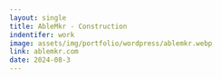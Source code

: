 ```yaml
---
layout: single
title: AbleMkr - Construction
indentifer: work
image: assets/img/portfolio/wordpress/ablemkr.webp
link: ablemkr.com
date: 2024-08-3
---
```

